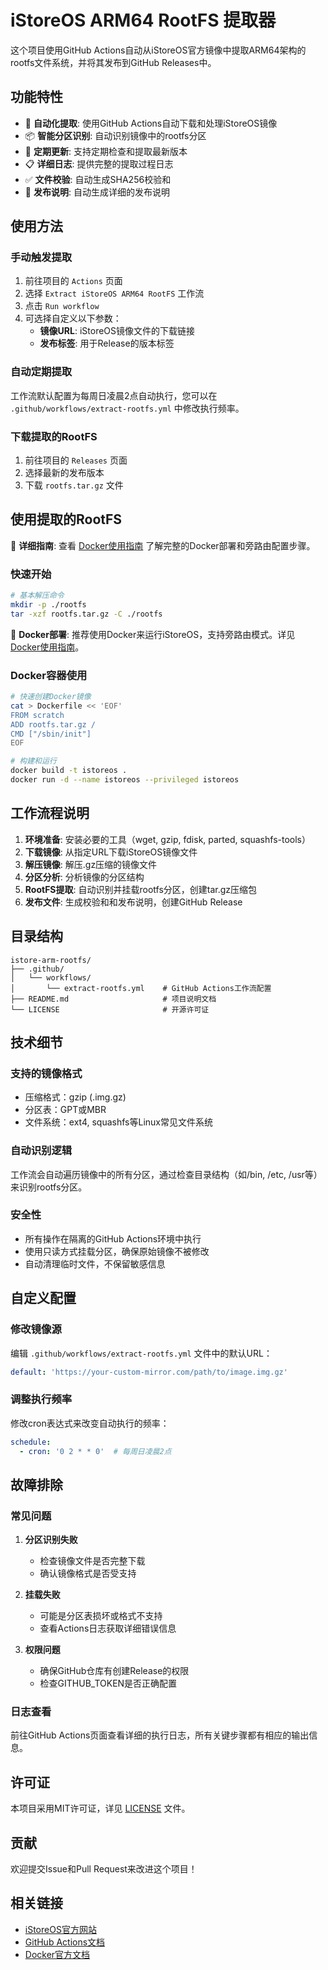 # iStoreOS ARM64 RootFS 提取器

这个项目使用GitHub Actions自动从iStoreOS官方镜像中提取ARM64架构的rootfs文件系统，并将其发布到GitHub Releases中。

## 功能特性

- 🚀 **自动化提取**: 使用GitHub Actions自动下载和处理iStoreOS镜像
- 📦 **智能分区识别**: 自动识别镜像中的rootfs分区
- 🔄 **定期更新**: 支持定期检查和提取最新版本
- 📋 **详细日志**: 提供完整的提取过程日志
- ✅ **文件校验**: 自动生成SHA256校验和
- 📝 **发布说明**: 自动生成详细的发布说明

## 使用方法

### 手动触发提取

1. 前往项目的 `Actions` 页面
2. 选择 `Extract iStoreOS ARM64 RootFS` 工作流
3. 点击 `Run workflow`
4. 可选择自定义以下参数：
   - **镜像URL**: iStoreOS镜像文件的下载链接
   - **发布标签**: 用于Release的版本标签

### 自动定期提取

工作流默认配置为每周日凌晨2点自动执行，您可以在 `.github/workflows/extract-rootfs.yml` 中修改执行频率。

### 下载提取的RootFS

1. 前往项目的 `Releases` 页面
2. 选择最新的发布版本
3. 下载 `rootfs.tar.gz` 文件

## 使用提取的RootFS

📖 **详细指南**: 查看 [Docker使用指南](DOCKER_GUIDE.md) 了解完整的Docker部署和旁路由配置步骤。

### 快速开始
```bash
# 基本解压命令
mkdir -p ./rootfs
tar -xzf rootfs.tar.gz -C ./rootfs
```

🐳 **Docker部署**: 推荐使用Docker来运行iStoreOS，支持旁路由模式。详见 [Docker使用指南](DOCKER_GUIDE.md)。

### Docker容器使用
```bash
# 快速创建Docker镜像
cat > Dockerfile << 'EOF'
FROM scratch
ADD rootfs.tar.gz /
CMD ["/sbin/init"]
EOF

# 构建和运行
docker build -t istoreos .
docker run -d --name istoreos --privileged istoreos
```


## 工作流程说明

1. **环境准备**: 安装必要的工具（wget, gzip, fdisk, parted, squashfs-tools）
2. **下载镜像**: 从指定URL下载iStoreOS镜像文件
3. **解压镜像**: 解压.gz压缩的镜像文件
4. **分区分析**: 分析镜像的分区结构
5. **RootFS提取**: 自动识别并挂载rootfs分区，创建tar.gz压缩包
6. **发布文件**: 生成校验和和发布说明，创建GitHub Release

## 目录结构

```
istore-arm-rootfs/
├── .github/
│   └── workflows/
│       └── extract-rootfs.yml    # GitHub Actions工作流配置
├── README.md                     # 项目说明文档
└── LICENSE                       # 开源许可证
```

## 技术细节

### 支持的镜像格式
- 压缩格式：gzip (.img.gz)
- 分区表：GPT或MBR
- 文件系统：ext4, squashfs等Linux常见文件系统

### 自动识别逻辑
工作流会自动遍历镜像中的所有分区，通过检查目录结构（如/bin, /etc, /usr等）来识别rootfs分区。

### 安全性
- 所有操作在隔离的GitHub Actions环境中执行
- 使用只读方式挂载分区，确保原始镜像不被修改
- 自动清理临时文件，不保留敏感信息

## 自定义配置

### 修改镜像源
编辑 `.github/workflows/extract-rootfs.yml` 文件中的默认URL：

```yaml
default: 'https://your-custom-mirror.com/path/to/image.img.gz'
```

### 调整执行频率
修改cron表达式来改变自动执行的频率：

```yaml
schedule:
  - cron: '0 2 * * 0'  # 每周日凌晨2点
```

## 故障排除

### 常见问题

1. **分区识别失败**
   - 检查镜像文件是否完整下载
   - 确认镜像格式是否受支持

2. **挂载失败**
   - 可能是分区表损坏或格式不支持
   - 查看Actions日志获取详细错误信息

3. **权限问题**
   - 确保GitHub仓库有创建Release的权限
   - 检查GITHUB_TOKEN是否正确配置

### 日志查看
前往GitHub Actions页面查看详细的执行日志，所有关键步骤都有相应的输出信息。

## 许可证

本项目采用MIT许可证，详见 [LICENSE](LICENSE) 文件。

## 贡献

欢迎提交Issue和Pull Request来改进这个项目！

## 相关链接

- [iStoreOS官方网站](https://www.istoreos.com/)
- [GitHub Actions文档](https://docs.github.com/en/actions)
- [Docker官方文档](https://docs.docker.com/)